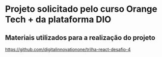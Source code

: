 # Projeto solicitado pelo curso Orange Tech + da plataforma DIO

## Materiais utilizados para a realização do projeto

https://github.com/digitalinnovationone/trilha-react-desafio-4
